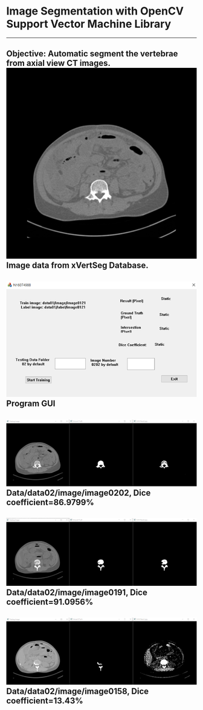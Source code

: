 # Image Segmentation with OpenCV Support Vector Machine Library
---
Objective: Automatic segment the vertebrae from axial view CT images.  
![Sample](https://github.com/ElektrischesSchaf/Image_Segmentation_with_SVM/blob/master/N16074988/Data/data02/image/image0202.png)  
Image data from xVertSeg Database.
---
![Menu](https://github.com/ElektrischesSchaf/Image_Segmentation_with_SVM/blob/master/ScreenShots/Menu.png)  
Program GUI
---
![02-0202](https://github.com/ElektrischesSchaf/Image_Segmentation_with_SVM/blob/master/ScreenShots/default.png)
Data/data02/image/image0202, Dice coefficient=86.9799%
---
![02-0191](https://github.com/ElektrischesSchaf/Image_Segmentation_with_SVM/blob/master/ScreenShots/02-0191.png)
Data/data02/image/image0191, Dice coefficient=91.0956%
---
![02-0158](https://github.com/ElektrischesSchaf/Image_Segmentation_with_SVM/blob/master/ScreenShots/02-0158.png)
Data/data02/image/image0158, Dice coefficient=13.43%
---